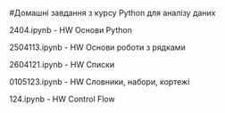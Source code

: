 #Домашні завдання з курсу Python для аналізу даних

2404.ipynb - HW Основи Python

2504113.ipynb - HW Основи роботи з рядками

2604121.ipynb - HW Списки

0105123.ipynb - HW Словники, набори, кортежі

124.ipynb - HW Control Flow

